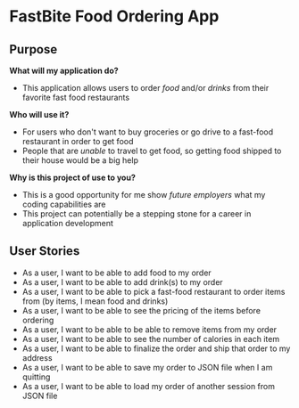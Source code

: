 # FastBite Food Ordering App

## Purpose

**What will my application do?**
- This application allows users to order *food* and/or *drinks* from their favorite fast food restaurants

**Who will use it?**
- For users who don't want to buy groceries or go drive to a fast-food restaurant in order to get food
- People that are *unable* to travel to get food, so getting food shipped to their house would be a big help 

**Why is this project of use to you?**
- This is a good opportunity for me show *future employers* what my coding capabilities are
- This project can potentially be a stepping stone for a career in application development

## User Stories
- As a user, I want to be able to add food to my order
- As a user, I want to be able to add drink(s) to my order
- As a user, I want to be able to pick a fast-food restaurant to order items from (by items, I mean food and drinks)
- As a user, I want to be able to see the pricing of the items before ordering
- As a user, I want to be able to be able to remove items from my order
- As a user, I want to be able to see the number of calories in each item
- As a user, I want to be able to finalize the order and ship that order to my address
- As a user, I want to be able to save my order to JSON file when I am quitting
- As a user, I want to be able to load my order of another session from JSON file
